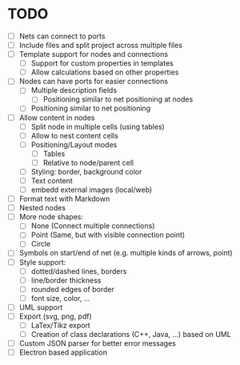 # TODO

- [ ] Nets can connect to ports
- [ ] Include files and split project across multiple files
- [ ] Template support for nodes and connections
  - [ ] Support for custom properties in templates
  - [ ] Allow calculations based on other properties
- [ ] Nodes can have ports for easier connections
  - [ ] Multiple description fields
    - [ ] Positioning similar to net positioning at nodes
  - [ ] Positioning similar to net positioning
- [ ] Allow content in nodes
  - [ ] Split node in multiple cells (using tables)
  - [ ] Allow to nest content cells
  - [ ] Positioning/Layout modes
    - [ ] Tables
    - [ ] Relative to node/parent cell
  - [ ] Styling: border, background color
  - [ ] Text content
  - [ ] embedd external images (local/web)
- [ ] Format text with Markdown
- [ ] Nested nodes
- [ ] More node shapes:
  - [ ] None (Connect multiple connections)
  - [ ] Point (Same, but with visible connection point)
  - [ ] Circle
- [ ] Symbols on start/end of net (e.g. multiple kinds of arrows, point)
- [ ] Style support:
  - [ ] dotted/dashed lines, borders
  - [ ] line/border thickness
  - [ ] rounded edges of border
  - [ ] font size, color, ...
- [ ] UML support
- [ ] Export (svg, png, pdf)
  - [ ] LaTex/Tikz export
  - [ ] Creation of class declarations (C++, Java, ...) based on UML
- [ ] Custom JSON parser for better error messages
- [ ] Electron based application